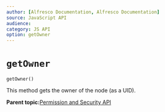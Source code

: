 ```yaml
---
author: [Alfresco Documentation, Alfresco Documentation]
source: JavaScript API
audience: 
category: JS API
option: getOwner
---
```


# `getOwner`

`getOwner()`

This method gets the owner of the node \(as a UID\).

**Parent topic:**[Permission and Security API](../references/API-JS-PermissionSecurity.md)

